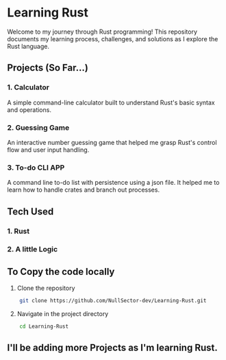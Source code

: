 # Learning Rust

Welcome to my journey through Rust programming! This repository documents my learning process, challenges, and solutions as I explore the Rust language.


## Projects (So Far...)

### 1. Calculator

A simple command-line calculator built to understand Rust's basic syntax and operations.

### 2. Guessing Game

An interactive number guessing game that helped me grasp Rust's control flow and user input handling.

### 3. To-do CLI APP

A command line to-do list with persistence using a json file. It helped me to learn how to handle crates and branch out processes.

## Tech Used

### 1. Rust
### 2. A little Logic

## To Copy the code locally
1. Clone the repository
```bash
    git clone https://github.com/NullSector-dev/Learning-Rust.git
```

2. Navigate in the project directory
```bash
    cd Learning-Rust
```

## I'll be adding more Projects as I'm learning Rust.
